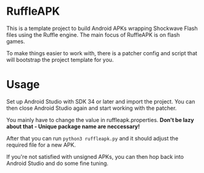 # RuffleAPK

This is a template project to build Android APKs wrapping Shockwave Flash files using the Ruffle engine. The main focus of RuffleAPK is on flash games.

To make things easier to work with, there is a patcher config and script that will bootstrap the project template for you.

# Usage

Set up Android Studio with SDK 34 or later and import the project. You can then close Android Studio again and start working with the patcher.

You mainly have to change the value in ruffleapk.properties. **Don't be lazy about that - Unique package name are neccessary!**

After that you can run `python3 ruffleapk.py` and it should adjust the required file for a new APK.

If you're not satisfied with unsigned APKs, you can then hop back into Android Studio and do some fine tuning.
